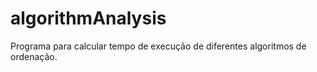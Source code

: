 # algorithmAnalysis
Programa para calcular tempo de execução de diferentes algoritmos de ordenação.
